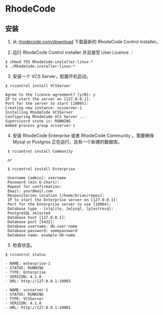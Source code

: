 # RhodeCode

## 安装

1. 从 [rhodecode.com/download](https://rhodecode.com/download/) 下载最新的 RhodeCode Control installer。

2.  运行 RhodeCode Control installer 并且接受 User Licence ：

```
$ chmod 755 RhodeCode-installer-linux-*
$ ./RhodeCode-installer-linux-*
```

3. 安装一个 VCS Server，配置开机启动。

```
$ rccontrol install VCSServer

Agree to the licence agreement? [y/N]: y
IP to start the server on [127.0.0.1]:
Port for the server to start [10005]:
Creating new instance: vcsserver-1
Installing RhodeCode VCSServer
Configuring RhodeCode VCS Server ...
Supervisord state is: RUNNING
Added process group vcsserver-1
```

4. 安装 RhodeCode Enterprise 或者 RhodeCode Community 。需要确保 Mysql or Postgres 正在运行，且有一个新建的数据库。

```
 $ rccontrol install Community

 or

 $ rccontrol install Enterprise

 Username [admin]: username
 Password (min 6 chars):
 Repeat for confirmation:
 Email: your@mail.com
 Respositories location [/home/brian/repos]:
 IP to start the Enterprise server on [127.0.0.1]:
 Port for the Enterprise server to use [10004]:
 Database type - [s]qlite, [m]ysql, [p]ostresql:
 PostgreSQL selected
 Database host [127.0.0.1]:
 Database port [5432]:
 Database username: db-user-name
 Database password: somepassword
 Database name: example-db-name
```

5. 检查状态。

```
$ rccontrol status

- NAME: enterprise-1
- STATUS: RUNNING
- TYPE: Enterprise
- VERSION: 4.1.0
- URL: http://127.0.0.1:10003

- NAME: vcsserver-1
- STATUS: RUNNING
- TYPE: VCSServer
- VERSION: 4.1.0
- URL: http://127.0.0.1:10001
```

